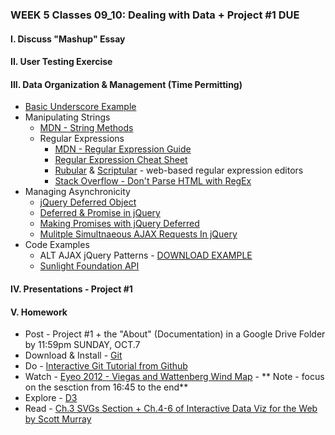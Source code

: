 ### WEEK 5 Classes 09_10: Dealing with Data + Project #1 DUE  

#### I. Discuss "Mashup" Essay

#### II. User Testing Exercise

#### III. Data Organization & Management (Time Permitting)
* [Basic Underscore Example](https://github.com/craigprotzel/Mashups/blob/master/09_10_Dealing_With_Data/Basic_Underscore/friends.js)
* Manipulating Strings
	* [MDN - String Methods](https://developer.mozilla.org/en-US/docs/Web/JavaScript/Reference/Global_Objects/String/prototype#Properties)
	* Regular Expressions
		* [MDN - Regular Expression Guide](https://developer.mozilla.org/en-US/docs/Web/JavaScript/Guide/Regular_Expressions)
		* [Regular Expression Cheat Sheet](http://www.cheatography.com/davechild/cheat-sheets/regular-expressions/)
		* [Rubular](http://rubular.com/) & [Scriptular](http://scriptular.com/) - web-based regular expression editors
		* [Stack Overflow - Don't Parse HTML with RegEx](http://stackoverflow.com/questions/1732348/regex-match-open-tags-except-xhtml-self-contained-tags)
* Managing Asynchronicity
	* [jQuery Deferred Object](http://api.jquery.com/category/deferred-object/)
	* [Deferred & Promise in jQuery](http://www.bitstorm.org/weblog/2012-1/Deferred_and_promise_in_jQuery.html)
	* [Making Promises with jQuery Deferred](http://www.htmlgoodies.com/beyond/javascript/making-promises-with-jquery-deferred.html)
	* [Mulitple Simultnaeous AJAX Requests In jQuery](http://css-tricks.com/multiple-simultaneous-ajax-requests-one-callback-jquery/)
* Code Examples
	* ALT AJAX jQuery Patterns - [DOWNLOAD EXAMPLE](https://dl.dropboxusercontent.com/u/9648298/Alt_AJAX_jQuery_Patterns.zip)
	* [Sunlight Foundation API](http://sunlightfoundation.com/api/)

#### IV. Presentations - Project #1

#### V. Homework
* Post - Project #1 + the "About" (Documentation) in a Google Drive Folder by 11:59pm SUNDAY, OCT.7
* Download & Install - [Git](http://git-scm.com/downloads)
* Do - [Interactive Git Tutorial from Github](http://try.github.io/levels/1/challenges/1)
* Watch - [Eyeo 2012 - Viegas and Wattenberg Wind Map](https://vimeo.com/48625144) - ** Note - focus 
on the sesction from 16:45  to the end**
* Explore - [D3](http://d3js.org/)
* Read - [Ch.3 SVGs Section + Ch.4-6 of Interactive Data Viz for the Web by Scott Murray]()

